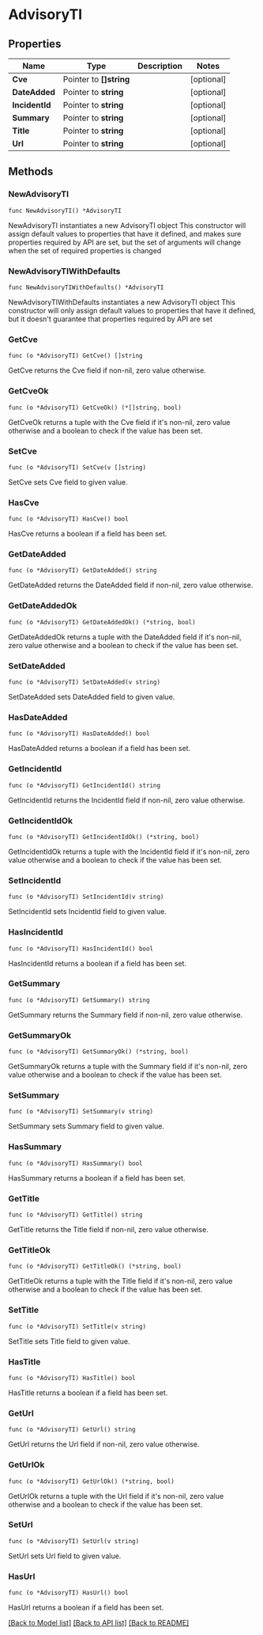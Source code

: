 # AdvisoryTI

## Properties

Name | Type | Description | Notes
------------ | ------------- | ------------- | -------------
**Cve** | Pointer to **[]string** |  | [optional] 
**DateAdded** | Pointer to **string** |  | [optional] 
**IncidentId** | Pointer to **string** |  | [optional] 
**Summary** | Pointer to **string** |  | [optional] 
**Title** | Pointer to **string** |  | [optional] 
**Url** | Pointer to **string** |  | [optional] 

## Methods

### NewAdvisoryTI

`func NewAdvisoryTI() *AdvisoryTI`

NewAdvisoryTI instantiates a new AdvisoryTI object
This constructor will assign default values to properties that have it defined,
and makes sure properties required by API are set, but the set of arguments
will change when the set of required properties is changed

### NewAdvisoryTIWithDefaults

`func NewAdvisoryTIWithDefaults() *AdvisoryTI`

NewAdvisoryTIWithDefaults instantiates a new AdvisoryTI object
This constructor will only assign default values to properties that have it defined,
but it doesn't guarantee that properties required by API are set

### GetCve

`func (o *AdvisoryTI) GetCve() []string`

GetCve returns the Cve field if non-nil, zero value otherwise.

### GetCveOk

`func (o *AdvisoryTI) GetCveOk() (*[]string, bool)`

GetCveOk returns a tuple with the Cve field if it's non-nil, zero value otherwise
and a boolean to check if the value has been set.

### SetCve

`func (o *AdvisoryTI) SetCve(v []string)`

SetCve sets Cve field to given value.

### HasCve

`func (o *AdvisoryTI) HasCve() bool`

HasCve returns a boolean if a field has been set.

### GetDateAdded

`func (o *AdvisoryTI) GetDateAdded() string`

GetDateAdded returns the DateAdded field if non-nil, zero value otherwise.

### GetDateAddedOk

`func (o *AdvisoryTI) GetDateAddedOk() (*string, bool)`

GetDateAddedOk returns a tuple with the DateAdded field if it's non-nil, zero value otherwise
and a boolean to check if the value has been set.

### SetDateAdded

`func (o *AdvisoryTI) SetDateAdded(v string)`

SetDateAdded sets DateAdded field to given value.

### HasDateAdded

`func (o *AdvisoryTI) HasDateAdded() bool`

HasDateAdded returns a boolean if a field has been set.

### GetIncidentId

`func (o *AdvisoryTI) GetIncidentId() string`

GetIncidentId returns the IncidentId field if non-nil, zero value otherwise.

### GetIncidentIdOk

`func (o *AdvisoryTI) GetIncidentIdOk() (*string, bool)`

GetIncidentIdOk returns a tuple with the IncidentId field if it's non-nil, zero value otherwise
and a boolean to check if the value has been set.

### SetIncidentId

`func (o *AdvisoryTI) SetIncidentId(v string)`

SetIncidentId sets IncidentId field to given value.

### HasIncidentId

`func (o *AdvisoryTI) HasIncidentId() bool`

HasIncidentId returns a boolean if a field has been set.

### GetSummary

`func (o *AdvisoryTI) GetSummary() string`

GetSummary returns the Summary field if non-nil, zero value otherwise.

### GetSummaryOk

`func (o *AdvisoryTI) GetSummaryOk() (*string, bool)`

GetSummaryOk returns a tuple with the Summary field if it's non-nil, zero value otherwise
and a boolean to check if the value has been set.

### SetSummary

`func (o *AdvisoryTI) SetSummary(v string)`

SetSummary sets Summary field to given value.

### HasSummary

`func (o *AdvisoryTI) HasSummary() bool`

HasSummary returns a boolean if a field has been set.

### GetTitle

`func (o *AdvisoryTI) GetTitle() string`

GetTitle returns the Title field if non-nil, zero value otherwise.

### GetTitleOk

`func (o *AdvisoryTI) GetTitleOk() (*string, bool)`

GetTitleOk returns a tuple with the Title field if it's non-nil, zero value otherwise
and a boolean to check if the value has been set.

### SetTitle

`func (o *AdvisoryTI) SetTitle(v string)`

SetTitle sets Title field to given value.

### HasTitle

`func (o *AdvisoryTI) HasTitle() bool`

HasTitle returns a boolean if a field has been set.

### GetUrl

`func (o *AdvisoryTI) GetUrl() string`

GetUrl returns the Url field if non-nil, zero value otherwise.

### GetUrlOk

`func (o *AdvisoryTI) GetUrlOk() (*string, bool)`

GetUrlOk returns a tuple with the Url field if it's non-nil, zero value otherwise
and a boolean to check if the value has been set.

### SetUrl

`func (o *AdvisoryTI) SetUrl(v string)`

SetUrl sets Url field to given value.

### HasUrl

`func (o *AdvisoryTI) HasUrl() bool`

HasUrl returns a boolean if a field has been set.


[[Back to Model list]](../README.md#documentation-for-models) [[Back to API list]](../README.md#documentation-for-api-endpoints) [[Back to README]](../README.md)


